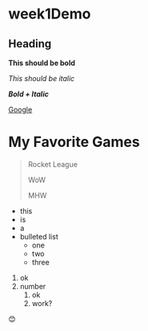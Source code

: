 # week1Demo

## Heading

**This should be bold**

*This should be italic*

***Bold + Italic***

[Google](http://www.google.com)

# My Favorite Games
>Rocket League
>
>WoW
>
>MHW

- this
- is
- a
- bulleted list
    - one
    - two
    - three

1. ok
2. number
    1. ok
    1. work?


:blush:


  

